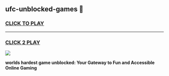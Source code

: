 
## ufc-unblocked-games 👋
<h3>
<a href="https://premium.freeplayer.one?title=ufc-unblocked-games&ref=14F">CLICK TO PLAY</a></h3>
<hr>

<h3>
<a href="https://premium.freeplayer.one?title=ufc-unblocked-games&ref=14F">CLICK 2 PLAY</a>
  
</h3>

<a href="https://premium.freeplayer.one?title=ufc-unblocked-games&ref=12F/"><img src="https://clearcache.store/games.png"></a>


**worlds hardest game unblocked: Your Gateway to Fun and Accessible Online Gaming**
